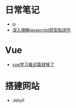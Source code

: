 # 日常笔记  
* js
* [深入理解javascript原型和闭包](https://www.cnblogs.com/wangfupeng1988/p/3977924.html)

# Vue
* [vue学习看这篇就够了](https://juejin.cn/post/6844903548870721549)

# 搭建网站
* Jekyll
